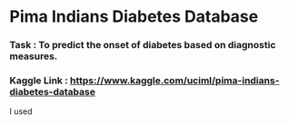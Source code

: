 # Pima Indians Diabetes Database

### Task : To predict the onset of diabetes based on diagnostic measures.
### Kaggle Link : https://www.kaggle.com/uciml/pima-indians-diabetes-database

I used 
